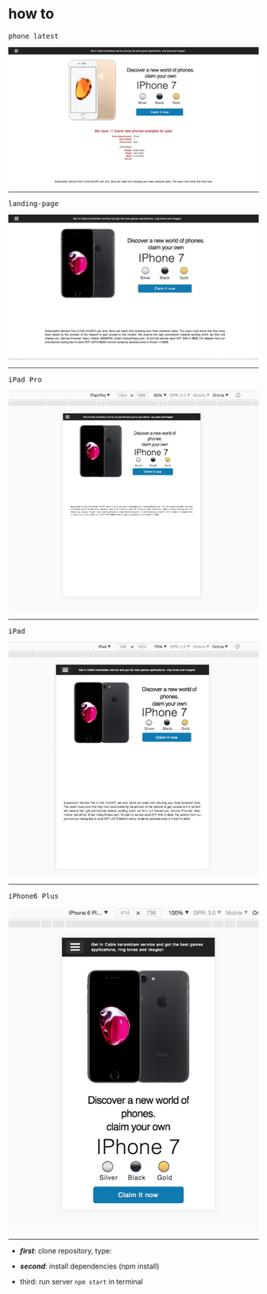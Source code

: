 # how to

<kbd>phone latest</kbd>

![](builds/dev/images/phone-latest.png)
<hr />

<kbd>landing-page</kbd>

![](builds/dev/images/landing-page.png)
<hr />

<kbd>iPad Pro</kbd>

![](builds/dev/images/ipadpro.png)
<hr />

<kbd>iPad</kbd>

![](builds/dev/images/ipad.png)
<hr />

<kbd>iPhone6 Plus</kbd>

![](builds/dev/images/iphone6plus.png)
<hr />






- ***first***: clone repository, type:

- ***second***: install dependencies (npm install)

- third: run server `npm start` in terminal









